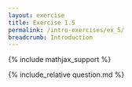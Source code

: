 ```yaml
---
layout: exercise
title: Exercise 1.5
permalink: /intro-exercises/ex_5/
breadcrumb: Introduction
---
```


{% include mathjax_support %}

<div><i class="arrow-up loader" data-chapter="intro-exercises" data-exercise="ex_5" data-rating="0"></i></div>
{% include_relative question.md %}
